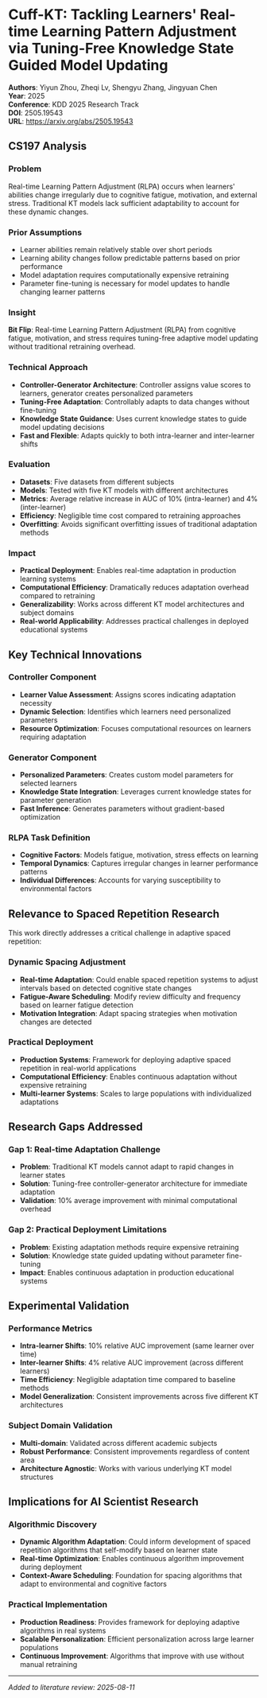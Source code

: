 # Cuff-KT: Tackling Learners' Real-time Learning Pattern Adjustment via Tuning-Free Knowledge State Guided Model Updating

**Authors**: Yiyun Zhou, Zheqi Lv, Shengyu Zhang, Jingyuan Chen  
**Year**: 2025  
**Conference**: KDD 2025 Research Track  
**DOI**: 2505.19543  
**URL**: https://arxiv.org/abs/2505.19543

## CS197 Analysis

### Problem
Real-time Learning Pattern Adjustment (RLPA) occurs when learners' abilities change irregularly due to cognitive fatigue, motivation, and external stress. Traditional KT models lack sufficient adaptability to account for these dynamic changes.

### Prior Assumptions
- Learner abilities remain relatively stable over short periods
- Learning ability changes follow predictable patterns based on prior performance
- Model adaptation requires computationally expensive retraining
- Parameter fine-tuning is necessary for model updates to handle changing learner patterns

### Insight
**Bit Flip**: Real-time Learning Pattern Adjustment (RLPA) from cognitive fatigue, motivation, and stress requires tuning-free adaptive model updating without traditional retraining overhead.

### Technical Approach
- **Controller-Generator Architecture**: Controller assigns value scores to learners, generator creates personalized parameters
- **Tuning-Free Adaptation**: Controllably adapts to data changes without fine-tuning
- **Knowledge State Guidance**: Uses current knowledge states to guide model updating decisions
- **Fast and Flexible**: Adapts quickly to both intra-learner and inter-learner shifts

### Evaluation
- **Datasets**: Five datasets from different subjects
- **Models**: Tested with five KT models with different architectures
- **Metrics**: Average relative increase in AUC of 10% (intra-learner) and 4% (inter-learner)
- **Efficiency**: Negligible time cost compared to retraining approaches
- **Overfitting**: Avoids significant overfitting issues of traditional adaptation methods

### Impact
- **Practical Deployment**: Enables real-time adaptation in production learning systems
- **Computational Efficiency**: Dramatically reduces adaptation overhead compared to retraining
- **Generalizability**: Works across different KT model architectures and subject domains
- **Real-world Applicability**: Addresses practical challenges in deployed educational systems

## Key Technical Innovations

### Controller Component
- **Learner Value Assessment**: Assigns scores indicating adaptation necessity
- **Dynamic Selection**: Identifies which learners need personalized parameters
- **Resource Optimization**: Focuses computational resources on learners requiring adaptation

### Generator Component
- **Personalized Parameters**: Creates custom model parameters for selected learners
- **Knowledge State Integration**: Leverages current knowledge states for parameter generation
- **Fast Inference**: Generates parameters without gradient-based optimization

### RLPA Task Definition
- **Cognitive Factors**: Models fatigue, motivation, stress effects on learning
- **Temporal Dynamics**: Captures irregular changes in learner performance patterns
- **Individual Differences**: Accounts for varying susceptibility to environmental factors

## Relevance to Spaced Repetition Research

This work directly addresses a critical challenge in adaptive spaced repetition:

### Dynamic Spacing Adjustment
- **Real-time Adaptation**: Could enable spaced repetition systems to adjust intervals based on detected cognitive state changes
- **Fatigue-Aware Scheduling**: Modify review difficulty and frequency based on learner fatigue detection
- **Motivation Integration**: Adapt spacing strategies when motivation changes are detected

### Practical Deployment
- **Production Systems**: Framework for deploying adaptive spaced repetition in real-world applications
- **Computational Efficiency**: Enables continuous adaptation without expensive retraining
- **Multi-learner Systems**: Scales to large populations with individualized adaptations

## Research Gaps Addressed

### Gap 1: Real-time Adaptation Challenge
- **Problem**: Traditional KT models cannot adapt to rapid changes in learner states
- **Solution**: Tuning-free controller-generator architecture for immediate adaptation
- **Validation**: 10% average improvement with minimal computational overhead

### Gap 2: Practical Deployment Limitations
- **Problem**: Existing adaptation methods require expensive retraining
- **Solution**: Knowledge state guided updating without parameter fine-tuning
- **Impact**: Enables continuous adaptation in production educational systems

## Experimental Validation

### Performance Metrics
- **Intra-learner Shifts**: 10% relative AUC improvement (same learner over time)
- **Inter-learner Shifts**: 4% relative AUC improvement (across different learners)
- **Time Efficiency**: Negligible adaptation time compared to baseline methods
- **Model Generalization**: Consistent improvements across five different KT architectures

### Subject Domain Validation
- **Multi-domain**: Validated across different academic subjects
- **Robust Performance**: Consistent improvements regardless of content area
- **Architecture Agnostic**: Works with various underlying KT model structures

## Implications for AI Scientist Research

### Algorithmic Discovery
- **Dynamic Algorithm Adaptation**: Could inform development of spaced repetition algorithms that self-modify based on learner state
- **Real-time Optimization**: Enables continuous algorithm improvement during deployment
- **Context-Aware Scheduling**: Foundation for spacing algorithms that adapt to environmental and cognitive factors

### Practical Implementation
- **Production Readiness**: Provides framework for deploying adaptive algorithms in real systems
- **Scalable Personalization**: Efficient personalization across large learner populations
- **Continuous Improvement**: Algorithms that improve with use without manual retraining

---
*Added to literature review: 2025-08-11*